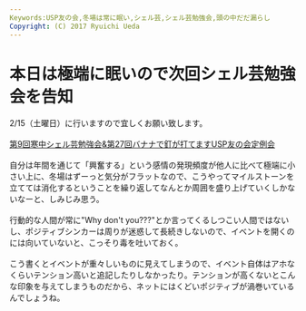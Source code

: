 ```yaml
---
Keywords:USP友の会,冬場は常に眠い,シェル芸,シェル芸勉強会,頭の中だだ漏らし
Copyright: (C) 2017 Ryuichi Ueda
---
```

# 本日は極端に眠いので次回シェル芸勉強会を告知
2/15（土曜日）に行いますので宜しくお願い致します。<br />
<br />
<a href="http://usptomo.doorkeeper.jp/events/8339" target="_blank">第9回寒中シェル芸勉強会&第27回バナナで釘が打てますUSP友の会定例会</a><br />
<br />
自分は年間を通じて「興奮する」という感情の発現頻度が他人に比べて極端に小さい上に、冬場はずーっと気分がフラットなので、こうやってマイルストーンを立てては消化するということを繰り返してなんとか周囲を盛り上げていくしかないなーと、しみじみ思う。<br />
<br />
行動的な人間が常に"Why don't you???"とか言ってくるしつこい人間ではないし、ポジティブシンカーは周りが迷惑して長続きしないので、イベントを開くのには向いていないと、こっそり毒を吐いておく。<br />
<br />
こう書くとイベントが重々しいものに見えてしまうので、イベント自体はアホなくらいテンション高いと追記したりしなかったり。テンションが高くないとこんな印象を与えてしまうものだから、ネットにはくどいポジティブが渦巻いているんでしょうね。
